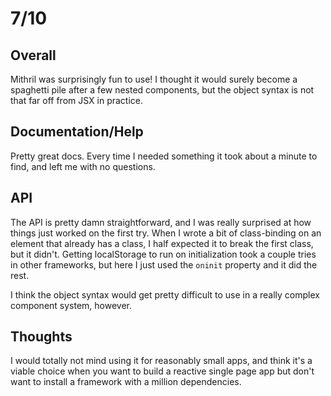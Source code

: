 # 7/10

## Overall
Mithril was surprisingly fun to use! I thought it would surely become a spaghetti pile after a few nested components, but the object syntax is not that far off from JSX in practice. 

## Documentation/Help
Pretty great docs. Every time I needed something it took about a minute to find, and left me with no questions.

## API
The API is pretty damn straightforward, and I was really surprised at how things just worked on the first try. When I wrote a bit of class-binding on an element that already has a class, I half expected it to break the first class, but it didn't. Getting localStorage to run on initialization took a couple tries in other frameworks, but here I just used the `oninit` property and it did the rest.

I think the object syntax would get pretty difficult to use in a really complex component system, however.

## Thoughts
I would totally not mind using it for reasonably small apps, and think it's a viable choice when you want to build a reactive single page app but don't want to install a framework with a million dependencies.